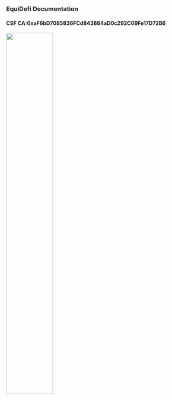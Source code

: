 ### EquiDefi Documentation 

#### CSF CA:0xaF6bD7085836FCd843884aD0c292C09Fe17D72B6

<img src="https://equaldefi.oss-cn-hongkong.aliyuncs.com/img/EqualDefi_logo_1.png" width="50%" height="auto" />
